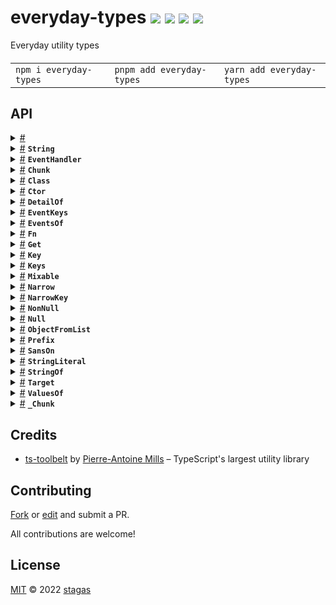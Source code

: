 <h1>
everyday-types <a href="https://npmjs.org/package/everyday-types"><img src="https://img.shields.io/badge/npm-v0.1.0-F00.svg?colorA=000"/></a> <a href="src"><img src="https://img.shields.io/badge/loc-84-FFF.svg?colorA=000"/></a> <a href="https://cdn.jsdelivr.net/npm/everyday-types@0.1.0/dist/everyday-types.min.js"><img src="https://img.shields.io/badge/brotli-119b-333.svg?colorA=000"/></a> <a href="LICENSE"><img src="https://img.shields.io/badge/license-MIT-F0B.svg?colorA=000"/></a>
</h1>

<p></p>

Everyday utility types

<h4>
<table><tr><td title="Triple click to select and copy paste">
<code>npm i everyday-types </code>
</td><td title="Triple click to select and copy paste">
<code>pnpm add everyday-types </code>
</td><td title="Triple click to select and copy paste">
<code>yarn add everyday-types</code>
</td></tr></table>
</h4>

## API

<p>  <details id="<internal>$87" title="Namespace" ><summary><span><a href="#<internal>$87">#</a></span>  <code><strong><internal></strong></code>    </summary>    <ul>        <p>  <details id="AAt$88" title="TypeAlias" ><summary><span><a href="#AAt$88">#</a></span>  <code><strong>AAt</strong></code>    </summary>  <a href="src/string.ts#L3">src/string.ts#L3</a>  <ul><p><a href="#A$89">A</a> extends <a href="#List$106">List</a> ? number extends <a href="#A$89">A</a>  [<code>"length"</code>] ? <a href="#K$90">K</a> extends number | template-literal ? <a href="#A$89">A</a>  [never] | undefined : undefined : <a href="#K$90">K</a> extends keyof     <a href="#A$89">A</a> ? <a href="#A$89">A</a>  [<a href="#K$90">K</a>] : undefined : unknown extends <a href="#A$89">A</a> ? unknown : <a href="#K$90">K</a> extends keyof     <a href="#A$89">A</a> ? <a href="#A$89">A</a>  [<a href="#K$90">K</a>] : undefined</p>        </ul></details><details id="Cast$94" title="TypeAlias" ><summary><span><a href="#Cast$94">#</a></span>  <code><strong>Cast</strong></code>    </summary>  <a href="src/string.ts#L42">src/string.ts#L42</a>  <ul><p><a href="#A1$95">A1</a> extends <a href="#A2$96">A2</a> ? <a href="#A1$95">A1</a> : <a href="#A2$96">A2</a></p>        </ul></details><details id="Key$115" title="TypeAlias" ><summary><span><a href="#Key$115">#</a></span>  <code><strong>Key</strong></code>    </summary>  <a href="src/string.ts#L1">src/string.ts#L1</a>  <ul><p>string | number | symbol</p>        </ul></details><details id="LLength$97" title="TypeAlias" ><summary><span><a href="#LLength$97">#</a></span>  <code><strong>LLength</strong></code>     &ndash; Ask TS to re-check that <code>A1</code> extends <code>A2</code>.
And if it fails, <code>A2</code> will be enforced anyway.
Can also be used to add constraints on parameters.</summary>  <a href="src/string.ts#L40">src/string.ts#L40</a>  <ul><p><a href="#L$98">L</a>  [<code>"length"</code>]</p>        </ul></details><details id="List$106" title="TypeAlias" ><summary><span><a href="#List$106">#</a></span>  <code><strong>List</strong></code>    </summary>  <a href="src/string.ts#L2">src/string.ts#L2</a>  <ul><p><span>ReadonlyArray</span>&lt;<a href="#A$107">A</a>&gt;</p>        </ul></details><details id="Literal$108" title="TypeAlias" ><summary><span><a href="#Literal$108">#</a></span>  <code><strong>Literal</strong></code>    </summary>  <a href="src/string.ts#L11">src/string.ts#L11</a>  <ul><p>string | number | bigint | boolean</p>        </ul></details><details id="Pop$109" title="TypeAlias" ><summary><span><a href="#Pop$109">#</a></span>  <code><strong>Pop</strong></code>    </summary>  <a href="src/string.ts#L63">src/string.ts#L63</a>  <ul><p><a href="#L$110">L</a> extends readonly     tuple | readonly     tuple ? <span>LBody</span> : <a href="#L$110">L</a></p>        </ul></details><details id="_Replace$99" title="TypeAlias" ><summary><span><a href="#_Replace$99">#</a></span>  <code><strong>_Replace</strong></code>    </summary>  <a href="src/string.ts#L47">src/string.ts#L47</a>  <ul><p><a href="#S$100">S</a> extends template-literal ? <a href="#Replace$10">Replace</a>&lt;template-literal, <a href="#R$101">R</a>, <a href="#W$102">W</a>&gt; : <a href="#S$100">S</a></p>        </ul></details><details id="__Split$111" title="TypeAlias" ><summary><span><a href="#__Split$111">#</a></span>  <code><strong>__Split</strong></code>    </summary>  <a href="src/string.ts#L50">src/string.ts#L50</a>  <ul><p><a href="#S$112">S</a> extends template-literal ? <a href="#__Split$111">__Split</a>&lt;<span>AS</span>, <a href="#D$113">D</a>, tuple&gt; : tuple</p>        </ul></details></p></ul></details><details id="String$1" title="Namespace" ><summary><span><a href="#String$1">#</a></span>  <code><strong>String</strong></code>    </summary>  <a href="src/string.ts#L1">src/string.ts#L1</a>  <ul>        <p>  <details id="At$2" title="TypeAlias" ><summary><span><a href="#At$2">#</a></span>  <code><strong>At</strong></code>    </summary>  <a href="src/string.ts#L10">src/string.ts#L10</a>  <ul><p><a href="#AAt$88">AAt</a>&lt;<a href="#Split$14">Split</a>&lt;<a href="#S$3">S</a>, <code>""</code>&gt;, <a href="#K$4">K</a>&gt;</p>        </ul></details><details id="Join$5" title="TypeAlias" ><summary><span><a href="#Join$5">#</a></span>  <code><strong>Join</strong></code>     &ndash; Concat many literals together</summary>  <a href="src/string.ts#L24">src/string.ts#L24</a>  <ul><p><span>_Join</span>&lt;<a href="#T$6">T</a>, <a href="#D$7">D</a>&gt; extends inferred ? <a href="#Cast$94">Cast</a>&lt;<span>X</span>, string&gt; : never</p>        </ul></details><details id="Length$8" title="TypeAlias" ><summary><span><a href="#Length$8">#</a></span>  <code><strong>Length</strong></code>    </summary>  <a href="src/string.ts#L43">src/string.ts#L43</a>  <ul><p><a href="#LLength$97">LLength</a>&lt;<a href="#Split$14">Split</a>&lt;<a href="#S$9">S</a>, <code>""</code>&gt;&gt;</p>        </ul></details><details id="Replace$10" title="TypeAlias" ><summary><span><a href="#Replace$10">#</a></span>  <code><strong>Replace</strong></code>    </summary>  <a href="src/string.ts#L44">src/string.ts#L44</a>  <ul><p><a href="#_Replace$99">_Replace</a>&lt;<a href="#S$11">S</a>, <a href="#R$12">R</a>, <a href="#W$13">W</a>&gt; extends inferred ? <a href="#Cast$94">Cast</a>&lt;<span>X</span>, string&gt; : never</p>        </ul></details><details id="Split$14" title="TypeAlias" ><summary><span><a href="#Split$14">#</a></span>  <code><strong>Split</strong></code>     &ndash; Split <code>S</code> by <code>D</code> into a [[List]]</summary>  <a href="src/string.ts#L62">src/string.ts#L62</a>  <ul><p><span>_Split</span>&lt;<a href="#S$15">S</a>, <a href="#D$16">D</a>&gt; extends inferred ? <a href="#Cast$94">Cast</a>&lt;<span>X</span>, string  []&gt; : never</p>        </ul></details></p></ul></details><details id="EventHandler$33" title="Interface" ><summary><span><a href="#EventHandler$33">#</a></span>  <code><strong>EventHandler</strong></code>    </summary>  <a href="src/everyday-types.ts#L7">src/everyday-types.ts#L7</a>  <ul>    <p>    <details id="this$37" title="Parameter" ><summary><span><a href="#this$37">#</a></span>  <code><strong>this</strong></code>    </summary>    <ul><p><a href="#T$34">T</a></p>        </ul></details><details id="event$38" title="Parameter" ><summary><span><a href="#event$38">#</a></span>  <code><strong>event</strong></code>    </summary>    <ul><p><a href="#E$35">E</a> &amp; {<p>  <details id="currentTarget$40" title="Property" ><summary><span><a href="#currentTarget$40">#</a></span>  <code><strong>currentTarget</strong></code>    </summary>  <a href="src/everyday-types.ts#L8">src/everyday-types.ts#L8</a>  <ul><p><a href="#T$34">T</a></p>        </ul></details></p>}</p>        </ul></details>  <p><strong>EventHandler</strong><em>(this, event)</em>  &nbsp;=&gt;  <ul>any</ul></p></p>    </ul></details><details id="Chunk$17" title="TypeAlias" ><summary><span><a href="#Chunk$17">#</a></span>  <code><strong>Chunk</strong></code>    </summary>  <a href="src/everyday-types.ts#L3">src/everyday-types.ts#L3</a>  <ul><p><a href="#N$19">N</a> extends <a href="#N$19">N</a> ? number extends <a href="#N$19">N</a> ? <a href="#T$18">T</a>  [] : <a href="#_Chunk$20">_Chunk</a>&lt;<a href="#T$18">T</a>, <a href="#N$19">N</a>, tuple&gt; : never</p>        </ul></details><details id="Class$24" title="TypeAlias" ><summary><span><a href="#Class$24">#</a></span>  <code><strong>Class</strong></code>    </summary>  <a href="src/everyday-types.ts#L5">src/everyday-types.ts#L5</a>  <ul><p><details id="__type$25" title="Constructor" ><summary><span><a href="#__type$25">#</a></span>  <em>(args)</em>    </summary>  <a href="src/everyday-types.ts#L5">src/everyday-types.ts#L5</a>  <ul>    <p>  <details id="__type$26" title="ConstructorSignature" ><summary><span><a href="#__type$26">#</a></span>  <code><strong>new</strong></code><em>()</em>    </summary>    <ul><p><a href="#T$28">T</a></p>      <p>  <details id="args$27" title="Parameter" ><summary><span><a href="#args$27">#</a></span>  <code><strong>args</strong></code>    </summary>    <ul><p>any  []</p>        </ul></details></p>  </ul></details></p>    </ul></details></p>        </ul></details><details id="Ctor$29" title="TypeAlias" ><summary><span><a href="#Ctor$29">#</a></span>  <code><strong>Ctor</strong></code>    </summary>  <a href="src/everyday-types.ts#L6">src/everyday-types.ts#L6</a>  <ul><p><details id="__type$30" title="Constructor" ><summary><span><a href="#__type$30">#</a></span>  <em>(args)</em>    </summary>  <a href="src/everyday-types.ts#L6">src/everyday-types.ts#L6</a>  <ul>    <p>  <details id="__type$31" title="ConstructorSignature" ><summary><span><a href="#__type$31">#</a></span>  <code><strong>new</strong></code><em>()</em>    </summary>    <ul><p>unknown</p>      <p>  <details id="args$32" title="Parameter" ><summary><span><a href="#args$32">#</a></span>  <code><strong>args</strong></code>    </summary>    <ul><p>any  []</p>        </ul></details></p>  </ul></details></p>    </ul></details></p>        </ul></details><details id="DetailOf$84" title="TypeAlias" ><summary><span><a href="#DetailOf$84">#</a></span>  <code><strong>DetailOf</strong></code>    </summary>  <a href="src/everyday-types.ts#L52">src/everyday-types.ts#L52</a>  <ul><p><a href="#Narrow$61">Narrow</a>&lt;<span>Parameters</span>&lt;<a href="#Narrow$61">Narrow</a>&lt;<a href="#Get$49">Get</a>&lt;<a href="#T$85">T</a>, <a href="#K$86">K</a>&gt;, <a href="#Fn$43">Fn</a>&lt;any, any&gt;&gt;&gt;  [<code>0</code>], <span>CustomEvent</span>&gt;  [<code>"detail"</code>]</p>        </ul></details><details id="EventKeys$41" title="TypeAlias" ><summary><span><a href="#EventKeys$41">#</a></span>  <code><strong>EventKeys</strong></code>    </summary>  <a href="src/everyday-types.ts#L10">src/everyday-types.ts#L10</a>  <ul><p>keyof     <a href="#EventsOf$82">EventsOf</a>&lt;<a href="#T$42">T</a>&gt;</p>        </ul></details><details id="EventsOf$82" title="TypeAlias" ><summary><span><a href="#EventsOf$82">#</a></span>  <code><strong>EventsOf</strong></code>    </summary>  <a href="src/everyday-types.ts#L31">src/everyday-types.ts#L31</a>  <ul><p>[K   in   <a href="#Keys$53">Keys</a>&lt;<a href="#T$83">T</a>&gt;  ]-?:  <a href="#Narrow$61">Narrow</a>&lt;<span>Parameters</span>&lt;<a href="#Narrow$61">Narrow</a>&lt;<a href="#Get$49">Get</a>&lt;<a href="#T$83">T</a>, <span>K</span>&gt;, <a href="#Fn$43">Fn</a>&lt;any, any&gt;&gt;&gt;  [<code>0</code>], <span>Event</span>&gt;</p>        </ul></details><details id="Fn$43" title="TypeAlias" ><summary><span><a href="#Fn$43">#</a></span>  <code><strong>Fn</strong></code>    </summary>  <a href="src/everyday-types.ts#L11">src/everyday-types.ts#L11</a>  <ul><p><details id="__type$44" title="Function" ><summary><span><a href="#__type$44">#</a></span>  <em>(args)</em>    </summary>    <ul>    <p>    <details id="args$46" title="Parameter" ><summary><span><a href="#args$46">#</a></span>  <code><strong>args</strong></code>    </summary>    <ul><p><a href="#T$47">T</a></p>        </ul></details>  <p><strong></strong><em>(args)</em>  &nbsp;=&gt;  <ul><a href="#R$48">R</a></ul></p></p>    </ul></details></p>        </ul></details><details id="Get$49" title="TypeAlias" ><summary><span><a href="#Get$49">#</a></span>  <code><strong>Get</strong></code>    </summary>  <a href="src/everyday-types.ts#L12">src/everyday-types.ts#L12</a>  <ul><p><a href="#T$50">T</a>  [<a href="#NarrowKey$58">NarrowKey</a>&lt;<a href="#K$51">K</a>, <a href="#T$50">T</a>&gt;]</p>        </ul></details><details id="Key$52" title="TypeAlias" ><summary><span><a href="#Key$52">#</a></span>  <code><strong>Key</strong></code>    </summary>  <a href="src/everyday-types.ts#L13">src/everyday-types.ts#L13</a>  <ul><p>number | string | symbol</p>        </ul></details><details id="Keys$53" title="TypeAlias" ><summary><span><a href="#Keys$53">#</a></span>  <code><strong>Keys</strong></code>    </summary>  <a href="src/everyday-types.ts#L14">src/everyday-types.ts#L14</a>  <ul><p>keyof     [K   in   keyof     <a href="#T$54">T</a>  ]:  <a href="#StringOf$77">StringOf</a>&lt;<span>K</span>&gt;</p>        </ul></details><details id="Mixable$55" title="TypeAlias" ><summary><span><a href="#Mixable$55">#</a></span>  <code><strong>Mixable</strong></code>    </summary>  <a href="src/everyday-types.ts#L15">src/everyday-types.ts#L15</a>  <ul><p>{} &amp; <span>Omit</span>&lt;<a href="#T$57">T</a>, <code>"constructor"</code>&gt;</p>        </ul></details><details id="Narrow$61" title="TypeAlias" ><summary><span><a href="#Narrow$61">#</a></span>  <code><strong>Narrow</strong></code>    </summary>  <a href="src/everyday-types.ts#L17">src/everyday-types.ts#L17</a>  <ul><p><a href="#K$62">K</a> extends <a href="#T$63">T</a> ? <a href="#K$62">K</a> : never</p>        </ul></details><details id="NarrowKey$58" title="TypeAlias" ><summary><span><a href="#NarrowKey$58">#</a></span>  <code><strong>NarrowKey</strong></code>    </summary>  <a href="src/everyday-types.ts#L16">src/everyday-types.ts#L16</a>  <ul><p><a href="#Narrow$61">Narrow</a>&lt;<a href="#K$59">K</a>, keyof     <a href="#T$60">T</a>&gt;</p>        </ul></details><details id="NonNull$64" title="TypeAlias" ><summary><span><a href="#NonNull$64">#</a></span>  <code><strong>NonNull</strong></code>    </summary>  <a href="src/everyday-types.ts#L18">src/everyday-types.ts#L18</a>  <ul><p>[K   in   <a href="#Keys$53">Keys</a>&lt;<a href="#T$65">T</a>&gt;  ]:  <a href="#T$65">T</a>  [<span>K</span>]</p>        </ul></details><details id="Null$66" title="TypeAlias" ><summary><span><a href="#Null$66">#</a></span>  <code><strong>Null</strong></code>    </summary>  <a href="src/everyday-types.ts#L19">src/everyday-types.ts#L19</a>  <ul><p><code>null</code> | undefined | void</p>        </ul></details><details id="ObjectFromList$67" title="TypeAlias" ><summary><span><a href="#ObjectFromList$67">#</a></span>  <code><strong>ObjectFromList</strong></code>    </summary>  <a href="src/everyday-types.ts#L21">src/everyday-types.ts#L21</a>  <ul><p>[K   in   <a href="#T$68">T</a> extends <span>ReadonlyArray</span>&lt;inferred&gt; ? <span>U</span> : never  ]:  <a href="#V$69">V</a></p>        </ul></details><details id="Prefix$70" title="TypeAlias" ><summary><span><a href="#Prefix$70">#</a></span>  <code><strong>Prefix</strong></code>    </summary>  <a href="src/everyday-types.ts#L24">src/everyday-types.ts#L24</a>  <ul><p>template-literal</p>        </ul></details><details id="SansOn$73" title="TypeAlias" ><summary><span><a href="#SansOn$73">#</a></span>  <code><strong>SansOn</strong></code>    </summary>  <a href="src/everyday-types.ts#L25">src/everyday-types.ts#L25</a>  <ul><p><a href="#String.Split$14">String.Split</a>&lt;<a href="#StringOf$77">StringOf</a>&lt;<a href="#T$74">T</a>&gt;, <code>" on"</code>&gt;</p>        </ul></details><details id="StringLiteral$75" title="TypeAlias" ><summary><span><a href="#StringLiteral$75">#</a></span>  <code><strong>StringLiteral</strong></code>    </summary>  <a href="src/everyday-types.ts#L26">src/everyday-types.ts#L26</a>  <ul><p><a href="#T$76">T</a> extends string ? string extends <a href="#T$76">T</a> ? never : <a href="#T$76">T</a> : never</p>        </ul></details><details id="StringOf$77" title="TypeAlias" ><summary><span><a href="#StringOf$77">#</a></span>  <code><strong>StringOf</strong></code>    </summary>  <a href="src/everyday-types.ts#L27">src/everyday-types.ts#L27</a>  <ul><p><a href="#Narrow$61">Narrow</a>&lt;<a href="#T$78">T</a>, string&gt;</p>        </ul></details><details id="Target$79" title="TypeAlias" ><summary><span><a href="#Target$79">#</a></span>  <code><strong>Target</strong></code>    </summary>  <a href="src/everyday-types.ts#L28">src/everyday-types.ts#L28</a>  <ul><p><span>HTMLElement</span> | <span>SVGElement</span> | <span>Window</span> | <span>Document</span> | <span>ShadowRoot</span></p>        </ul></details><details id="ValuesOf$80" title="TypeAlias" ><summary><span><a href="#ValuesOf$80">#</a></span>  <code><strong>ValuesOf</strong></code>    </summary>  <a href="src/everyday-types.ts#L29">src/everyday-types.ts#L29</a>  <ul><p><a href="#T$81">T</a>  [keyof     <a href="#T$81">T</a>]</p>        </ul></details><details id="_Chunk$20" title="TypeAlias" ><summary><span><a href="#_Chunk$20">#</a></span>  <code><strong>_Chunk</strong></code>    </summary>  <a href="src/everyday-types.ts#L4">src/everyday-types.ts#L4</a>  <ul><p><a href="#R$23">R</a>  [<code>"length"</code>] extends <a href="#N$22">N</a> ? <a href="#R$23">R</a> : <a href="#_Chunk$20">_Chunk</a>&lt;<a href="#T$21">T</a>, <a href="#N$22">N</a>, tuple&gt;</p>        </ul></details></p>

## Credits

- [ts-toolbelt](https://npmjs.org/package/ts-toolbelt) by [Pierre-Antoine Mills](https://github.com/github.com) &ndash; TypeScript's largest utility library

## Contributing

[Fork](https://github.com/stagas/everyday-types/fork) or [edit](https://github.dev/stagas/everyday-types) and submit a PR.

All contributions are welcome!

## License

<a href="LICENSE">MIT</a> &copy; 2022 [stagas](https://github.com/stagas)
